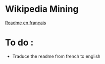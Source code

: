 # Wikipedia Mining
[Readme en français](./README.FR.md)

# To do : 
* Traduce the readme from french to english